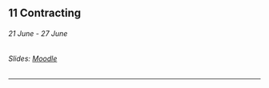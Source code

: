 ## 11 Contracting

###### 21 June - 27 June

###### Slides: [Moodle](https://www.moodle.tum.de/mod/resource/view.php?id=597843)

---



